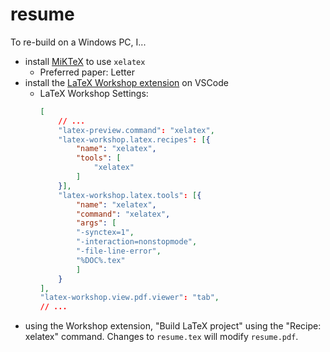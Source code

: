 # resume

To re-build on a Windows PC, I...
- install [MiKTeX](https://miktex.org/download) to use `xelatex`
    - Preferred paper: Letter
- install the [LaTeX Workshop extension](https://marketplace.visualstudio.com/items?itemName=James-Yu.latex-workshop) on VSCode
    - LaTeX Workshop Settings:
        ```json
        [
            // ...
            "latex-preview.command": "xelatex",
            "latex-workshop.latex.recipes": [{
                "name": "xelatex",
                "tools": [
                    "xelatex"
                ]
            }],
            "latex-workshop.latex.tools": [{
                "name": "xelatex",
                "command": "xelatex",
                "args": [
                "-synctex=1",
                "-interaction=nonstopmode",
                "-file-line-error",
                "%DOC%.tex"
                ]
            }
        ],
        "latex-workshop.view.pdf.viewer": "tab",
        // ...
        ```
- using the Workshop extension, "Build LaTeX project" using the "Recipe: xelatex" command. Changes to `resume.tex` will modify `resume.pdf`.
